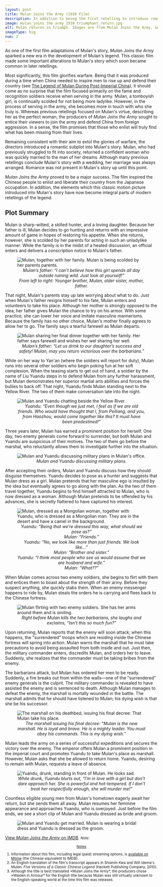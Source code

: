 ```yaml
---
layout: post
title: Mulan Joins the Army (1939 Film)
description: In addition to being the first retelling to introduce romance into Mulan&rsquo;s story, this classic film helped make the story more relatable.
image: mulan_joins_the_army_1939_triumphant_return.jpg
alt: Mulan returns in triumph. Images are from Mulan Joins the Army, &copy;1939 China United Productions.
imageType: big
num: 2
---
```


As one of the first film adaptations of Mulan's story, *Mulan Joins the Army* sparked a new era in the development of Mulan's legend. This classic film made some important alterations to Mulan's story which soon became common in later retellings.

Most significantly, this film glorifies warfare. Being that it was produced during a time when China needed to inspire men to rise up and defend their country (see [The Legend of Mulan During Post-Imperial China](/pages/post_imperial/legend_of_mulan_post_imperial_china)), it should come as no surprise that the film focused primarily on the fame and recognition soldiers receive when serving in the army. Mulan, a tomboyish girl, is continually scolded for not being more ladylike. However, in the process of serving in the army, she becomes more in touch with who she truly is. Whereas previous retellings focused on Mulan's virtue, describing her as the perfect woman, the producers of *Mulan Joins the Army* sought to entice their viewers to join the army and defend China from foreign aggression. In a sense, the film promises that those who enlist will truly find what has been missing from their lives.

Remaining consistent with their aim to extol the glories of warfare, the directors introduced a romantic subplot into Mulan's story. Mulan, who had previously struggled to fit into society, returned a confident woman who was quickly married to the man of her dreams. Although many previous retellings conclude Mulan's story with a wedding, her marriage was always arranged. Romance was not present in Mulan's story up until this point.

*Mulan Joins the Army* proved to be a major success. The film inspired the Chinese people to enlist and liberate their country from the Japanese occupation. In addition, the elements which this classic motion picture introduced into Mulan's story have now become integral parts of modern retellings of the legend.

<h2>Plot Summary</h2>

Mulan is sharp-witted, a skilled hunter, and a loving daughter. Because her father is ill, Mulan decides to go hunting and returns with an impressive amount of game in hopes of restoring his appetite. When she returns, however, she is scolded by her parents for acting in such an unladylike manner. While the family is in the midst of a heated discussion, an official enters and delivers a conscription notice to Mulan's father.

<figure>
<img class="fillimg" src="/assets/images/articles/mulan_joins_the_army_1939/mulan_and_her_family_being_scolded_by_her_parents.png" alt="Mulan, together with her family. Mulan is being scolded by her parents parents." />
<figcaption style="text-align: center;"><i>Mulan&rsquo;s father: &ldquo;I can&rsquo;t believe how this girl spends all day outside ruining wild. Just look at yourself!&rdquo;<br />From left to right: Younger brother, Mulan, older sister, mother, father.</i></figcaption>
</figure>

That night, Mulan's parents stay up late worrying about what to do. Just when Mulan's father resigns himself to his fate, Mulan enters and volunteers to take his place. Although her mother is strongly opposed to the idea, her father gives Mulan the chance to try on his armor. With some practice, she can lower her voice and imitate masculine mannerisms. Because the family has no other choice, Mulan's mother finally agrees to allow her to go. The family says a tearful farewell as Mulan departs.

<figure>
<img class="fillimg" src="/assets/images/articles/mulan_joins_the_army_1939/mulan_farewell_dinner_with_her_family.png" alt="Mulan sharing her final dinner together with her family. Her father says farewell and wishes her wel sharing her well." />
<figcaption style="text-align: center;"><i>Mulan&rsquo;s father: &ldquo;Let us drink to our daughter&rsquo;s success and safety! Mulan, may you return victorious over the barbarians.&rdquo;</i></figcaption>
</figure>

While on her way to Yan'an (where the soldiers will report for duty), Mulan runs into several other soldiers who begin poking fun at her soft complexion. When the teasing starts to get out of hand, a soldier by the name of Liu Yuandu steps in to defend Mulan from any further harassment, but Mulan demonstrates her superior martial arts abilities and forces the bullies to back off. That night, Yuandu finds Mulan standing next to the Yellow River. The two of them make conversation late into the night.

<figure>
<img class="fillimg" src="/assets/images/articles/mulan_joins_the_army_1939/mulan_meets_liu_yandu.png" alt="Mulan and Yuandu chatting beside the Yellow River." />
<figcaption style="text-align: center;"><i>Yuandu: &ldquo;Even though we just met, I feel as if we are old friends. Who would have thought that I, from Peiliang, and you, from Haozhou, would come together like this? It must have been predestined!&rdquo;</i></figcaption>
</figure>

Three years later, Mulan has earned a prominent position for herself. One day, two enemy generals come forward to surrender, but both Mulan and Yuandu are suspicious of their motives. The two of them go before the marshal, who reluctantly allows them to investigate further into the situation.

<figure>
<img class="fillimg" src="/assets/images/articles/mulan_joins_the_army_1939/mulan_yuandu_discuss_military_plans.png" alt="Mulan and Yuandu discussing military plans in Mulan's office." />
<figcaption style="text-align: center;"><i>Mulan and Yuandu discussing military plans.</i></figcaption>
</figure>

After accepting their orders, Mulan and Yuandu discuss how they should disguise themselves. Yuandu decides to pose as a hunter and suggests that Mulan dress as a girl. Mulan pretends that her masculine ego is insulted by the idea but eventually agrees to go along with the plan. As the two of them travel together, Yuandu begins to find himself attracted to Mulan, who is now dressed as a woman. Although Mulan pretends to be offended by his advances, she is secretly flattered to have captured his interest.

<figure>
<img class="fillimg" src="/assets/images/articles/mulan_joins_the_army_1939/liu_yuandu_hua_mulan_dressed_as_man_and_woman.png" alt="Mulan, dressed as a Mongolian woman, together with Yuandu, who is dressed as a Mongolian man. They are in the desert and have a camel in the background." />
<figcaption style="text-align: center;"><i>Yuandu: &ldquo;Being that we&rsquo;re dressed this way, what should we pose as?&rdquo;<br />Mulan: &ldquo;Friends.&rdquo;<br />Yuandu: &ldquo;No, we look like more than just friends. We look like...&rdquo;<br />Mulan: &ldquo;Brother and sister.&rdquo;<br />Yuandu: &ldquo;I think most people who see us would assume that we are husband and wife.&rdquo;<br />Mulan: &ldquo;What??&rdquo;<br /></i></figcaption>
</figure>

When Mulan comes across two enemy soldiers, she begins to flirt with them and entices them to boast about the strength of their army. Before they suspect anything, she quickly stabs them. When an enemy messenger happens to ride by, Mulan steals the orders he is carrying and flees back to the Chinese fortress.

<figure>
<img class="fillimg" src="/assets/images/articles/mulan_joins_the_army_1939/mulan_flirts_with_two_enemy_soldiers.png" alt="Mulan flirting with two enemy soldiers. She has her arms around them and is smiling." />
<figcaption style="text-align: center;"><i>Right before Mulan kills the two barbarians, she laughs and exclaims, &ldquo;Isn&rsquo;t this so much fun?&rdquo;</i></figcaption>
</figure>

Upon returning, Mulan reports that the enemy will soon attack; when this happens, the "surrendered" troops which are residing inside the Chinese fortress will spring into action. Mulan warns the marshall that he must take precautions to avoid being assaulted from both inside and out. Just then, the military commander enters, discredits Mulan, and orders her to leave. Suddenly, she realizes that the commander must be taking bribes from the enemy.

The barbarians attack, but Mulan has ordered her men to be ready. Suddenly, a fire breaks out from within the walls&mdash;one of the "surrendered" enemy generals is the culprit. The military commander is revealed to have assisted the enemy and is sentenced to death. Although Mulan manages to defeat the enemy, the marshall is mortally wounded in the battle. The marshall admits that he should have listened to Mulan; his dying wish is that she be his successor.

<figure>
<img class="fillimg" src="/assets/images/articles/mulan_joins_the_army_1939/marshall_dies_and_appoints_mulan_his_successor.jpg" alt="The marshall on his deathbed, issuing his final decree: That Mulan take his place." />
<figcaption style="text-align: center;"><i>The marshall issuing his final decree: &ldquo;Mulan is the new marshall. He is loyal and brave. He is a mighty leader. You must obey his commands. This is my dying wish.&rdquo;</i></figcaption>
</figure>

Mulan leads the army on a series of successful expeditions and secures the victory over the enemy. The emperor offers Mulan a prominent position in the imperial court and promotes Yuandu to take Mulan's place as marshall. However, Mulan asks that she be allowed to return home. Yuandu, desiring to remain with Mulan, requests a leave of absence.

<figure>
<img class="fillimg" src="/assets/images/articles/mulan_joins_the_army_1939/yuandu_drunk.png" alt="Yuandu, drunk, standing in front of Mulan. He looks sad." />
<figcaption style="text-align: center;"><i>While drunk, Yuandu blurts out, &ldquo;I&rsquo;m in love with a girl but don&rsquo;t dare approach her. She is powerful and hot-tempered. If I don&rsquo;t treat her respectfully enough, she will murder me!&rdquo;</i></figcaption>
</figure>

Countless eligible young men from Mulan's hometown eagerly await her return, but she sends them all away. Mulan resumes her feminine appearance and approaches Yuandu, who is overjoyed. Just before the film ends, we see a short clip of Mulan and Yuandu dressed as bride and groom.

<figure>
<img class="fillimg" src="/assets/images/articles/mulan_joins_the_army_1939/mulan_bridal_dress_with_yuandu.jpg" alt="Mulan and Yuandu get married. Mulan is wearing a bridal dress and Yuandu is dressed as the groom." />
</figure>

[View *Mulan Joins the Army* on IMDB](https://www.imdb.com/title/tt0192338/). <small>*Note:* 
<center><a id="note_link" href="#" onclick="toggle_note(); return false;">Notes <i class="fa fa-angle-down" id="show_note_icon"></i><i class="fa fa-angle-up" id="hide_note_icon"></i></a></center>

<div id="note">
<ol>
<li>Information about this film, including legal (paid) streaming options, is <a href="http://m.mtime.cn/#!/movie/37503/">available on Mtime</a> (the Chinese equivalent to IMDB).
<li>An English translation of the film's transcript appears in Shiamin Kwa and Wilt Idema's <i>Mulan: Five Versions of a Classic Chinese Legend</i> (Hackett Publishing Company, 2010).</li>
<li>Although the title is best translated *Mulan Joins the Army*, the producers chose *Maiden in Armour* for the English title because Mulan was still virtually unknown to the English-speaking world at the time this film was released.</li>
</ol>
</div>

<script type="text/javascript" src="/assets/js/toggle_note.js"></script>
